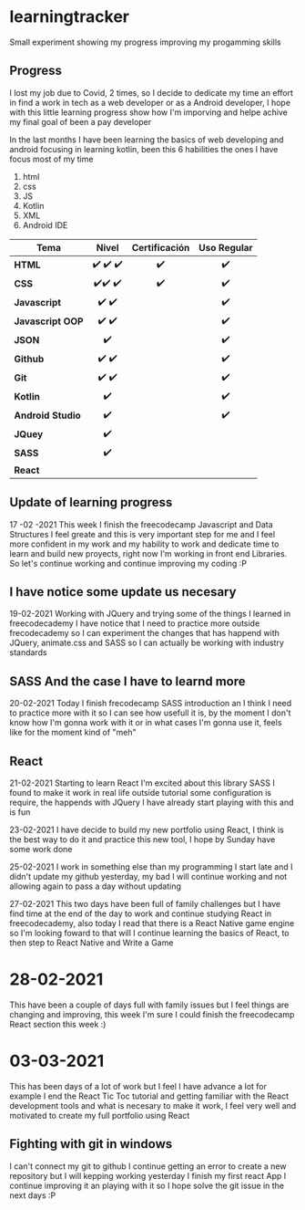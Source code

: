 # learningtracker
Small experiment showing my progress improving my progamming skills

## Progress
I lost my job due to Covid, 2 times, so I decide to dedicate my time an effort in find a work in tech as a web developer or as a Android developer, I hope with this little learning progress show how I'm imporving and helpe achive my final goal of been a pay developer

In the last months I have been learning the basics of web developing and android focusing in learning kotlin, been this 6 habilities the ones I have focus most of my time

1. html
2. css
3. JS
4. Kotlin
5. XML
6. Android IDE

| Tema   | Nivel     | Certificación | Uso Regular|
|--------|:-----------:|:-------------:|:----------:|
|**HTML**| :heavy_check_mark: :heavy_check_mark: :heavy_check_mark:|:heavy_check_mark:  |:heavy_check_mark:|
|**CSS**|:heavy_check_mark::heavy_check_mark: :heavy_check_mark:|:heavy_check_mark:  |:heavy_check_mark: |
|**Javascript**|:heavy_check_mark: :heavy_check_mark:| |:heavy_check_mark:|
|**Javascript OOP**|:heavy_check_mark: :heavy_check_mark:| |:heavy_check_mark:|
|**JSON**|:heavy_check_mark:| |:heavy_check_mark:|
|**Github**|:heavy_check_mark: :heavy_check_mark:| |:heavy_check_mark:|
|**Git**|:heavy_check_mark: :heavy_check_mark:| |:heavy_check_mark:|
|**Kotlin**|:heavy_check_mark:| |:heavy_check_mark:|
|**Android Studio**|:heavy_check_mark:| |:heavy_check_mark:|
|**JQuey**|:heavy_check_mark:|
|**SASS**|:heavy_check_mark:|
|**React**|


## Update of learning progress
17 -02 -2021
This week I finish the freecodecamp Javascript and Data Structures I feel greate and this is very important step for me and I feel more confident in my work and my hability to work and dedicate time to learn and build new proyects, right now I'm working in front end Libraries.
So let's continue working and continue improving my coding :P

## I have notice some update us necesary
19-02-2021
Working with JQuery and trying some of the things I learned in freecodecademy I have notice that I need to practice more outside frecodecademy so I can experiment the changes that has happend with JQuery, animate.css and SASS so I can actually be working with industry standards

## SASS And the case I have to learnd more
20-02-2021
Today I finish frecodecamp SASS introduction an I think I need to practice more with it so I can see how usefull it is, by the moment I don't know how I'm gonna work with it or in what cases I'm gonna use it, feels like for the moment kind of "meh" 


## React
21-02-2021
Starting to learn React I'm excited about this library
SASS I found to make it work in real life outside tutorial some configuration is require, the happends with JQuery I have already start playing with this and is fun 

23-02-2021
I have decide to build my new portfolio using React, I think is the best way to do it and practice this new tool, I hope by Sunday have some work done 

25-02-2021
I work in something else than my programming I start late and I didn't update my github yesterday, my bad I will continue working and not allowing again to pass a day without updating

27-02-2021
This two days have been full of family challenges but I have find time at the end of the day to work and continue studying React in freecodecademy, also today I read that there is a React Native game engine so I'm looking foward to that will I continue learning the basics of React, to then step to React Native and Write a Game

# 28-02-2021
This have been a couple of days full with family issues but I feel things are changing and improving, this week I'm sure I could finish the freecodecamp React section this week :)

# 03-03-2021
This has been days of a lot of work but I feel I have advance a lot for example I end the React Tic Toc tutorial and getting familiar with the React development tools and what is necesary to make it work, I feel very well and motivated to create my full portfolio using React

## Fighting with git in windows
I can't connect my git to github I continue getting an error to create a new repository but I will kepping working yesterday I finish my first react App I continue improving it an playing with it so I hope solve the git issue in the next days :P
